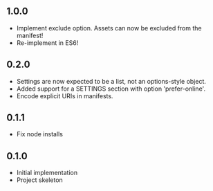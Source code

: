 ## 1.0.0

* Implement exclude option. Assets can now be excluded from the manifest!
* Re-implement in ES6!

## 0.2.0

* Settings are now expected to be a list, not an options-style object.
* Added support for a SETTINGS section with option 'prefer-online'.
* Encode explicit URIs in manifests.

## 0.1.1

* Fix node installs

## 0.1.0

* Initial implementation
* Project skeleton
